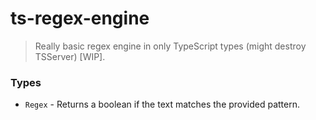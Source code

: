 # ts-regex-engine

> Really basic regex engine in only TypeScript types (might destroy TSServer) [WIP].

### Types

- `Regex` - Returns a boolean if the text matches the provided pattern.
